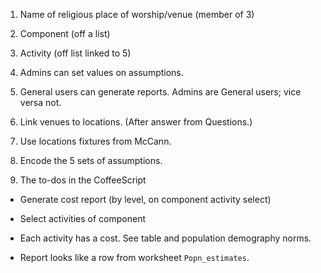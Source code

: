 1.  Name of religious place of worship/venue (member of 3)

4.  Component (off a list)

5.  Activity (off list linked to 5)

6.  Admins can set values on assumptions.

7.  General users can generate reports. Admins are General users; vice versa not.

8.  Link venues to locations. (After answer from Questions.)

9.  Use locations fixtures from McCann.

10. Encode the 5 sets of assumptions.

11. The to-dos in the CoffeeScript

- Generate cost report (by level, on component activity select)

- Select activities of component

- Each activity has a cost. See table and population demography norms.

- Report looks like a row from worksheet `Popn_estimates`.
